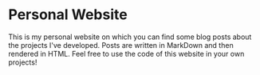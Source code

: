 # Personal Website
This is my personal website on which you can find some blog posts about the projects I've developed. Posts are written in MarkDown and then rendered in HTML. Feel free to use the code of this website in your own projects!

